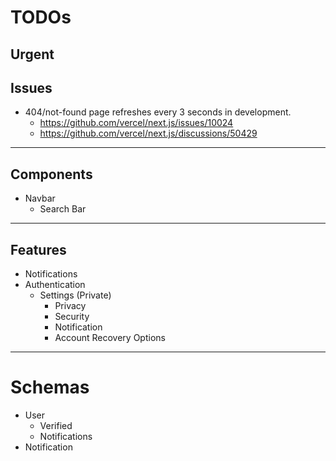 # TODOs

## Urgent

## Issues

- 404/not-found page refreshes every 3 seconds in development.
  - https://github.com/vercel/next.js/issues/10024
  - https://github.com/vercel/next.js/discussions/50429

---

## Components

- Navbar
  - Search Bar

---

## Features

- Notifications
- Authentication
  - Settings (Private)
    - Privacy
    - Security
    - Notification
    - Account Recovery Options

---

# Schemas

- User
  - Verified
  - Notifications
- Notification
